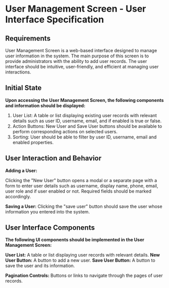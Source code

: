 # User Management Screen - User Interface Specification
## Requirements
User Management Screen is a web-based interface designed to manage user information in the system. The main purpose of this screen is to provide administrators with the ability to add user records. The user interface should be intuitive, user-friendly, and efficient at managing user interactions.
## Initial State
**Upon accessing the User Management Screen, the following components and information should be displayed:**
1. User List: A table or list displaying existing user records with relevant details such as user ID, username, email, and if enabled is true or false.
2. Action Buttons: New User and Save User buttons should be available to perform corresponding actions on selected users.
3. Sorting: User should be able to filter by user ID, username, email and enabled properties.
## User Interaction and Behavior
**Adding a User:**

Clicking the "New User" button opens a modal or a separate page with a form to enter user details such as username, display name, phone, email, user role and if user enabled or not.
Required fields should be marked accordingly.

**Saving a User:**
Clicking the "save user" button should save the user whose information you entered into the system.

## User Interface Components
**The following UI components should be implemented in the User Management Screen:**

**User List:** A table or list displaying user records with relevant details.
**New User Button:** A button to add a new user.
**Save User Button:** A button to save the user and its information.

**Pagination Controls:** Buttons or links to navigate through the pages of user records.
